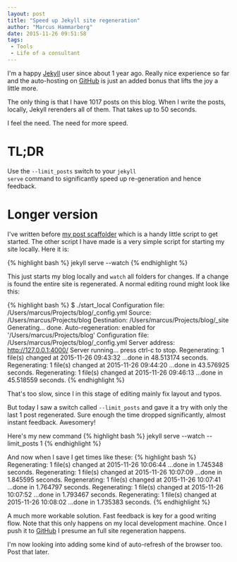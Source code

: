 ```yaml
---
layout: post
title: "Speed up Jekyll site regeneration"
author: "Marcus Hammarberg"
date: 2015-11-26 09:51:58
tags:
 - Tools
 - Life of a consultant
---
```


I'm a happy [Jekyll](http://jekyllrb.org) user since about 1 year ago. Really nice experience so far and the auto-hosting on [GitHub](http://github.com) is just an added bonus that lifts the joy a little more. 

The only thing is that I have 1017 posts on this blog. When I write the posts, locally, Jekyll rerenders all of them. That takes up to 50 seconds. 

I feel the need. The need for more speed. 
<a name='more'></a>
# TL;DR
Use the <code>--limit_posts</code> switch to your <code>jekyll serve</code> command to significantly speed up re-generation and hence feedback.

# Longer version
I've written before [my post scaffolder](/2014/12/my-post-scaffolder-for-jeyll) which is a handy little script to get started. The other script I have made is a very simple script for starting my site locally. Here it is: 

{% highlight bash %}
jekyll serve --watch
{% endhighlight  %}

This just starts my blog locally and <code>watch</code> all folders for changes. If a change is found the entire site is regenerated. A normal editing round might look like this: 

{% highlight bash %}
$ ./start_local 
Configuration file: /Users/marcus/Projects/blog/_config.yml
            Source: /Users/marcus/Projects/blog
       Destination: /Users/marcus/Projects/blog/_site
      Generating... 
                    done.
Auto-regeneration: enabled for '/Users/marcus/Projects/blog'
Configuration file: /Users/marcus/Projects/blog/_config.yml
Server address: http://127.0.0.1:4000/
Server running... press ctrl-c to stop.
    Regenerating: 1 file(s) changed at 2015-11-26 09:43:32 ...done in 48.513174 seconds.
    Regenerating: 1 file(s) changed at 2015-11-26 09:44:20 ...done in 43.576925 seconds.
    Regenerating: 1 file(s) changed at 2015-11-26 09:46:13 ...done in 45.518559 seconds.
{% endhighlight  %}

That's too slow, since I in this stage of editing mainly fix layout and typos. 

But today I saw a switch called <code>--limit_posts</code> and gave it a try with only the last 1 post regenerated. Sure enough the time dropped significantly, almost instant feedback. Awesomery! 

Here's my new command
{% highlight bash %}
jekyll serve --watch --limit_posts 1
{% endhighlight  %}

And now when I save I get times like these:
{% highlight bash %}
Regenerating: 1 file(s) changed at 2015-11-26 10:06:44 ...done in 1.745348 seconds.
Regenerating: 1 file(s) changed at 2015-11-26 10:07:09 ...done in 1.845595 seconds.
Regenerating: 1 file(s) changed at 2015-11-26 10:07:41 ...done in 1.764797 seconds.
Regenerating: 1 file(s) changed at 2015-11-26 10:07:52 ...done in 1.793467 seconds.
Regenerating: 1 file(s) changed at 2015-11-26 10:08:02 ...done in 1.735383 seconds.
{% endhighlight  %}

A much more workable solution. Fast feedback is key for a good writing flow. Note that this only happens on my local development machine. Once I push it to [GitHub](http://www.github.com) I presume an full site regeneration happens. 

I'm now looking into adding some kind of auto-refresh of the browser too. Post that later. 


